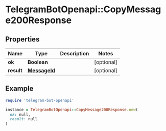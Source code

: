 # TelegramBotOpenapi::CopyMessage200Response

## Properties

| Name | Type | Description | Notes |
| ---- | ---- | ----------- | ----- |
| **ok** | **Boolean** |  | [optional] |
| **result** | [**MessageId**](MessageId.md) |  | [optional] |

## Example

```ruby
require 'telegram-bot-openapi'

instance = TelegramBotOpenapi::CopyMessage200Response.new(
  ok: null,
  result: null
)
```

